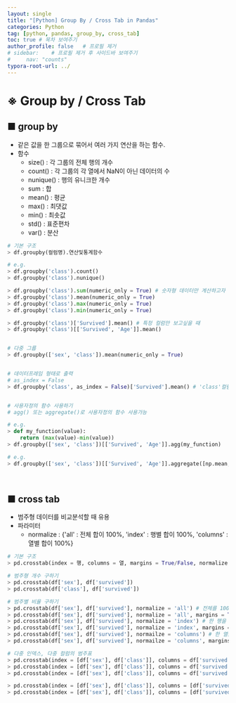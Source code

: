 ```yaml
---
layout: single
title: "[Python] Group By / Cross Tab in Pandas"
categories: Python
tag: [python, pandas, group_by, cross_tab]
toc: true # 목차 보여주기
author_profile: false   # 프로필 제거
# sidebar:    # 프로필 제거 후 사이드바 보여주기
#     nav: "counts"
typora-root-url: ../
---
```


# ※ Group by / Cross Tab

## ■ group by
- 같은 값을 한 그룹으로 묶어서 여러 가지 연산을 하는 함수.
- 함수
  - size() : 각 그룹의 전체 행의 개수
  - count() : 각 그룹의 각 열에서 NaN이 아닌 데이터의 수
  - nunique() : 행의 유니크한 개수
  - sum : 합
  - mean() : 평균
  - max() : 최댓값
  - min() : 최솟값
  - std() : 표준편차
  - var() : 분산

```py
# 기본 구조
> df.groupby(컬럼명).연산및통계함수
```

```py
# e.g.
> df.groupby('class').count()
> df.groupby('class').nunique()

> df.groupby('class').sum(numeric_only = True) # 숫자형 데이터만 계산하고자 할 때
> df.groupby('class').mean(numeric_only = True)
> df.groupby('class').max(numeric_only = True)
> df.groupby('class').min(numeric_only = True)

> df.groupby('class')['Survived'].mean() # 특정 컬럼만 보고싶을 때
> df.groupby('class')[['Survived', 'Age']].mean()


# 다중 그룹
> df.groupby(['sex', 'class']).mean(numeric_only = True)


# 데이터프레임 형태로 출력
# as_index = False
> df.groupby('class', as_index = False)['Survived'].mean() # 'class'컬럼이 인덱스에서 컬럼으로 올라옴


# 사용자정의 함수 사용하기
# agg() 또는 aggregate()로 사용자정의 함수 사용가능

# e.g.
> def my_function(value):
    return (max(value)-min(value))
> df.groupby(['sex', 'class'])[['Survived', 'Age']].agg(my_function)

# e.g.
> df.groupby(['sex', 'class'])[['Survived', 'Age']].aggregate([np.mean, np.min, np.max])
```

<br>

## ■ cross tab
- 범주형 데이터를 비교분석할 때 유용
- 파라미터
  - normalize : {'all' : 전체 합이 100%, 'index' : 행별 합이 100%, 'columns' : 열별 합이 100%}

```py
# 기본 구조
> pd.crosstab(index = 행, columns = 열, margins = True/False, normalize = True/False)
```

```py
# 범주형 개수 구하기
> pd.crosstab(df['sex'], df['survived'])
> pd.crosstab(df['class'], df['survived'])

# 범주별 비율 구하기
> pd.crosstab(df['sex'], df['survived'], normalize = 'all') # 전체를 100%로 볼 때
> pd.crosstab(df['sex'], df['survived'], normalize = 'all', margins = True)
> pd.crosstab(df['sex'], df['survived'], normalize = 'index') # 한 행을 100%로 볼 때
> pd.crosstab(df['sex'], df['survived'], normalize = 'index', margins = True)
> pd.crosstab(df['sex'], df['survived'], normailze = 'columns') # 한 열을 100%로 볼 때
> pd.crosstab(df['sex'], df['survived'], normailze = 'columns', margins = True)

# 다중 인덱스, 다중 컬럼의 범주표
> pd.crosstab(index = [df['sex'], df['class']], columns = df['survived'])
> pd.crosstab(index = [df['sex'], df['class']], columns = df['survived'], normalized = 'all')
> pd.crosstab(index = [df['sex'], df['class']], columns = df['survived'], normalized = 'all', margins = True)

> pd.crosstab(index = [df['sex'], df['class']], columns = [df['survived'], df['embarked']])
> pd.crosstab(index = [df['sex'], df['class']], columns = [df['survived'], df['embarked']], margins = 'all')
```
